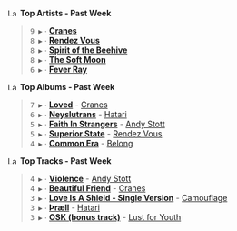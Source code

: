 <!--START_LASTFM_ARTISTS:{"period": "7day", "rows": 5}-->
<a href="https://last.fm" target="_blank"><img src="https://user-images.githubusercontent.com/17434202/215290617-e793598d-d7c9-428f-9975-156db1ba89cc.svg" alt="Last.fm Logo" width="18" height="13"/></a> **Top Artists - Past Week**

> `9 ▶️` ∙ **[Cranes](https://www.last.fm/music/Cranes)**<br/>
> `8 ▶️` ∙ **[Rendez Vous](https://www.last.fm/music/Rendez+Vous)**<br/>
> `8 ▶️` ∙ **[Spirit of the Beehive](https://www.last.fm/music/Spirit+of+the+Beehive)**<br/>
> `8 ▶️` ∙ **[The Soft Moon](https://www.last.fm/music/The+Soft+Moon)**<br/>
> `6 ▶️` ∙ **[Fever Ray](https://www.last.fm/music/Fever+Ray)**<br/>
<!--END_LASTFM_ARTISTS-->

<!--START_LASTFM_ALBUMS:{"period": "7day", "rows": 5}-->
<a href="https://last.fm" target="_blank"><img src="https://user-images.githubusercontent.com/17434202/215290617-e793598d-d7c9-428f-9975-156db1ba89cc.svg" alt="Last.fm Logo" width="18" height="13"/></a> **Top Albums - Past Week**

> `7 ▶️` ∙ **[Loved](https://www.last.fm/music/Cranes/Loved)** - [Cranes](https://www.last.fm/music/Cranes)<br/>
> `6 ▶️` ∙ **[Neyslutrans](https://www.last.fm/music/Hatari/Neyslutrans)** - [Hatari](https://www.last.fm/music/Hatari)<br/>
> `5 ▶️` ∙ **[Faith In Strangers](https://www.last.fm/music/Andy+Stott/Faith+In+Strangers)** - [Andy Stott](https://www.last.fm/music/Andy+Stott)<br/>
> `5 ▶️` ∙ **[Superior State](https://www.last.fm/music/Rendez+Vous/Superior+State)** - [Rendez Vous](https://www.last.fm/music/Rendez+Vous)<br/>
> `4 ▶️` ∙ **[Common Era](https://www.last.fm/music/Belong/Common+Era)** - [Belong](https://www.last.fm/music/Belong)<br/>
<!--END_LASTFM_ALBUMS-->

<!--START_LASTFM_TRACKS:{"period": "7day", "rows": 5}-->
<a href="https://last.fm" target="_blank"><img src="https://user-images.githubusercontent.com/17434202/215290617-e793598d-d7c9-428f-9975-156db1ba89cc.svg" alt="Last.fm Logo" width="18" height="13"/></a> **Top Tracks - Past Week**

> `4 ▶️` ∙ **[Violence](https://www.last.fm/music/Andy+Stott/_/Violence)** - [Andy Stott](https://www.last.fm/music/Andy+Stott)<br/>
> `4 ▶️` ∙ **[Beautiful Friend](https://www.last.fm/music/Cranes/_/Beautiful+Friend)** - [Cranes](https://www.last.fm/music/Cranes)<br/>
> `3 ▶️` ∙ **[Love Is A Shield - Single Version](https://www.last.fm/music/Camouflage/_/Love+Is+A+Shield+-+Single+Version)** - [Camouflage](https://www.last.fm/music/Camouflage)<br/>
> `3 ▶️` ∙ **[Þræll](https://www.last.fm/music/Hatari/_/%C3%9Er%C3%A6ll)** - [Hatari](https://www.last.fm/music/Hatari)<br/>
> `3 ▶️` ∙ **[OSK (bonus track)](https://www.last.fm/music/Lust+for+Youth/_/OSK+(bonus+track))** - [Lust for Youth](https://www.last.fm/music/Lust+for+Youth)<br/>
<!--END_LASTFM_TRACKS-->